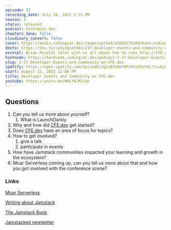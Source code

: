 ```yaml
---
episode: 37
recording_date: July 28, 2022 2:15 PM
season: 2
status: released
podcast: CodingCat.dev
chapters_done: false
cloudinary_convert: false
cover: https://media.codingcat.dev/image/upload/v1658178188/main-codingcatdev-photo/Developer-Events-and-Community-on-CFE.dev.jpg
devto: https://dev.to/codingcatdev/237-developer-events-and-community-on-cfedev-4hp8
excerpt: Brian Rinaldi talks with us all about how he runs http://CFE.dev and what it takes to build great communities.
hashnode: https://hashnode.codingcat.dev/podcast-2-37-Developer-Events-and-Community-on-CFE-dev
slug: 2-37-Developer-Events-and-Community-on-CFE-dev
spotify: https://open.spotify.com/episode/2g1vB7a8oY0PJHCnGSsYds?si=Aj8mxD2VQdqAURyEjMvmJg
start: August 31, 2022 12:00 PM
title: Developer Events and Community on CFE.dev
youtube: https://youtu.be/W9LYWlMlLQc
---
```

## Questions

1. Can you tell us more about yourself?
    1. What is LaunchDarkly
2. Why and how did [CFE.dev](http://CFE.dev) get started?
3. Does [CFE.dev](http://CFE.dev) have an area of focus for topics?
4. How to get involved?
    1. give a talk
    2. participate in events
5. How have Jamstack communities impacted your learning and growth in the ecosystem?
6. Moar Serverless coming up, can you tell us more about that and how you got involved with the conference scene?

### Links

[Moar Serverless](https://cfe.dev/events/moar-serverless-2022/)

[Writing about Jamstack](https://fsjam.org/episodes/episode-17-writing-about-jamstack-with-raymond-camden-and-brian-rinaldi)

[The Jamstack Book](https://www.manning.com/books/the-jamstack-book)

[Jamstacked newsletter](https://jamstack.email/)